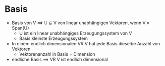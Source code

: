 # Basis
+ Basis von V ==>  U ⊆ V von linear unabhängigen Vektoren, wenn V = Span(U)
	+ U ist ein linear unabhängiges Erzeugungssystem von V
	+ Basis kleinste Erzeugungssystem
+ In einem endlich dimensionalen VR V hat jede Basis dieselbe Anzahl von Vektoren
	+ Vektorenanzahl in Basis = Dimension
+ endliche Basis ==> VR V ist endlich dimensional
